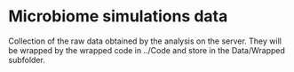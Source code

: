 # Microbiome simulations data

Collection of the raw data obtained by the analysis on the server. They will be wrapped by the wrapped code in ../Code and store in the Data/Wrapped subfolder. 